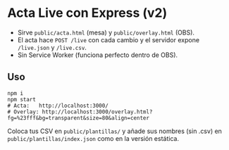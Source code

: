 # Acta Live con Express (v2)
- Sirve `public/acta.html` (mesa) y `public/overlay.html` (OBS).
- El acta hace `POST /live` con cada cambio y el servidor expone `/live.json` y `/live.csv`.
- Sin Service Worker (funciona perfecto dentro de OBS).

## Uso
```
npm i
npm start
# Acta:   http://localhost:3000/
# Overlay: http://localhost:3000/overlay.html?fg=%23fff&bg=transparent&size=80&align=center
```
Coloca tus CSV en `public/plantillas/` y añade sus nombres (sin .csv) en `public/plantillas/index.json` como en la versión estática.
